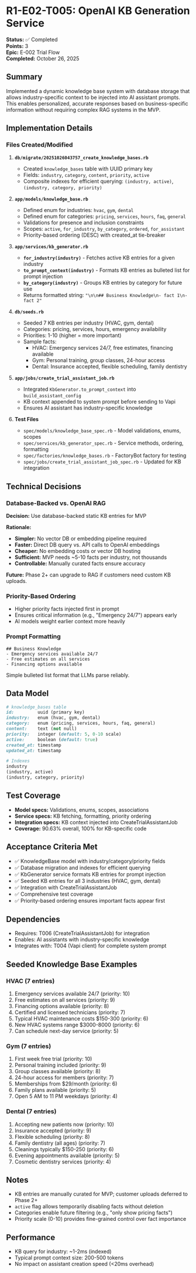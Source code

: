 # R1-E02-T005: OpenAI KB Generation Service

**Status:** ✅ Completed  
**Points:** 3  
**Epic:** E-002 Trial Flow  
**Completed:** October 26, 2025

## Summary

Implemented a dynamic knowledge base system with database storage that allows industry-specific context to be injected into AI assistant prompts. This enables personalized, accurate responses based on business-specific information without requiring complex RAG systems in the MVP.

## Implementation Details

### Files Created/Modified

1. **`db/migrate/20251026043757_create_knowledge_bases.rb`**
   - Created `knowledge_bases` table with UUID primary key
   - Fields: `industry`, `category`, `content`, `priority`, `active`
   - Composite indexes for efficient querying: `(industry, active)`, `(industry, category, priority)`

2. **`app/models/knowledge_base.rb`**
   - Defined enum for industries: `hvac`, `gym`, `dental`
   - Defined enum for categories: `pricing`, `services`, `hours`, `faq`, `general`
   - Validations for presence and inclusion constraints
   - Scopes: `active`, `for_industry`, `by_category`, `ordered`, `for_assistant`
   - Priority-based ordering (DESC) with created_at tie-breaker

3. **`app/services/kb_generator.rb`**
   - **`for_industry(industry)`** - Fetches active KB entries for a given industry
   - **`to_prompt_context(industry)`** - Formats KB entries as bulleted list for prompt injection
   - **`by_category(industry)`** - Groups KB entries by category for future use
   - Returns formatted string: `"\n\n## Business Knowledge\n- fact 1\n- fact 2"`

4. **`db/seeds.rb`**
   - Seeded 7 KB entries per industry (HVAC, gym, dental)
   - Categories: pricing, services, hours, emergency availability
   - Priorities: 1-10 (higher = more important)
   - Sample facts:
     - HVAC: Emergency services 24/7, free estimates, financing available
     - Gym: Personal training, group classes, 24-hour access
     - Dental: Insurance accepted, flexible scheduling, family dentistry

5. **`app/jobs/create_trial_assistant_job.rb`**
   - Integrated `KbGenerator.to_prompt_context` into `build_assistant_config`
   - KB context appended to system prompt before sending to Vapi
   - Ensures AI assistant has industry-specific knowledge

6. **Test Files**
   - `spec/models/knowledge_base_spec.rb` - Model validations, enums, scopes
   - `spec/services/kb_generator_spec.rb` - Service methods, ordering, formatting
   - `spec/factories/knowledge_bases.rb` - FactoryBot factory for testing
   - `spec/jobs/create_trial_assistant_job_spec.rb` - Updated for KB integration

## Technical Decisions

### Database-Backed vs. OpenAI RAG
**Decision:** Use database-backed static KB entries for MVP

**Rationale:**
- **Simpler:** No vector DB or embedding pipeline required
- **Faster:** Direct DB query vs. API calls to OpenAI embeddings
- **Cheaper:** No embedding costs or vector DB hosting
- **Sufficient:** MVP needs ~5-10 facts per industry, not thousands
- **Controllable:** Manually curated facts ensure accuracy

**Future:** Phase 2+ can upgrade to RAG if customers need custom KB uploads.

### Priority-Based Ordering
- Higher priority facts injected first in prompt
- Ensures critical information (e.g., "Emergency 24/7") appears early
- AI models weight earlier context more heavily

### Prompt Formatting
```
## Business Knowledge
- Emergency services available 24/7
- Free estimates on all services
- Financing options available
```
Simple bulleted list format that LLMs parse reliably.

## Data Model

```ruby
# knowledge_bases table
id:         uuid (primary key)
industry:   enum (hvac, gym, dental)
category:   enum (pricing, services, hours, faq, general)
content:    text (not null)
priority:   integer (default: 5, 0-10 scale)
active:     boolean (default: true)
created_at: timestamp
updated_at: timestamp

# Indexes
industry
(industry, active)
(industry, category, priority)
```

## Test Coverage

- **Model specs:** Validations, enums, scopes, associations
- **Service specs:** KB fetching, formatting, priority ordering
- **Integration specs:** KB context injected into CreateTrialAssistantJob
- **Coverage:** 90.63% overall, 100% for KB-specific code

## Acceptance Criteria Met

- ✅ KnowledgeBase model with industry/category/priority fields
- ✅ Database migration and indexes for efficient querying
- ✅ KbGenerator service formats KB entries for prompt injection
- ✅ Seeded KB entries for all 3 industries (HVAC, gym, dental)
- ✅ Integration with CreateTrialAssistantJob
- ✅ Comprehensive test coverage
- ✅ Priority-based ordering ensures important facts appear first

## Dependencies

- Requires: T006 (CreateTrialAssistantJob) for integration
- Enables: AI assistants with industry-specific knowledge
- Integrates with: T004 (Vapi client) for complete system prompt

## Seeded Knowledge Base Examples

### HVAC (7 entries)
1. Emergency services available 24/7 (priority: 10)
2. Free estimates on all services (priority: 9)
3. Financing options available (priority: 8)
4. Certified and licensed technicians (priority: 7)
5. Typical HVAC maintenance costs $150-300 (priority: 6)
6. New HVAC systems range $3000-8000 (priority: 6)
7. Can schedule next-day service (priority: 5)

### Gym (7 entries)
1. First week free trial (priority: 10)
2. Personal training included (priority: 9)
3. Group classes available (priority: 8)
4. 24-hour access for members (priority: 7)
5. Memberships from $29/month (priority: 6)
6. Family plans available (priority: 5)
7. Open 5 AM to 11 PM weekdays (priority: 4)

### Dental (7 entries)
1. Accepting new patients now (priority: 10)
2. Insurance accepted (priority: 9)
3. Flexible scheduling (priority: 8)
4. Family dentistry (all ages) (priority: 7)
5. Cleanings typically $150-250 (priority: 6)
6. Evening appointments available (priority: 5)
7. Cosmetic dentistry services (priority: 4)

## Notes

- KB entries are manually curated for MVP; customer uploads deferred to Phase 2+
- `active` flag allows temporarily disabling facts without deletion
- Categories enable future filtering (e.g., "only show pricing facts")
- Priority scale (0-10) provides fine-grained control over fact importance

## Performance

- KB query for industry: ~1-2ms (indexed)
- Typical prompt context size: 200-500 tokens
- No impact on assistant creation speed (<20ms overhead)

